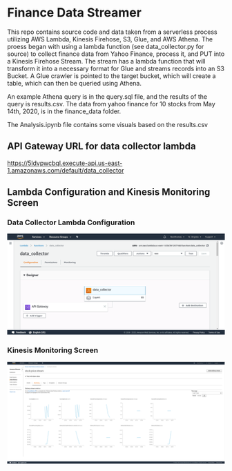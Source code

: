 # Finance Data Streamer

This repo contains source code and data taken from a serverless process utilizing AWS Lambda, Kinesis Firehose, S3, Glue, and AWS Athena. The proess began with using a lambda function (see data_collector.py for source) to collect finance data from Yahoo Finance, process it, and PUT into a Kinesis Firehose Stream. The stream has a lambda function that will transform it into a necessary format for Glue and streams records into an S3 Bucket. A Glue crawler is pointed to the target bucket, which will create a table, which can then be queried using Athena.

An example Athena query is in the query.sql file, and the results of the query is results.csv. 
The data from yahoo finance for 10 stocks from May 14th, 2020, is in the finance_data folder. 

The Analysis.ipynb file contains some visuals based on the results.csv

## API Gateway URL for data collector lambda
https://5ldvpwcbql.execute-api.us-east-1.amazonaws.com/default/data_collector

## Lambda Configuration and Kinesis Monitoring Screen

### Data Collector Lambda Configuration
![image](screenshots/lambda-config.png)

### Kinesis Monitoring Screen
![image](screenshots/kinesis-monitoring.png)
